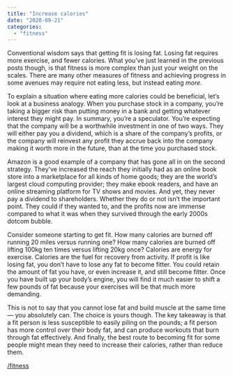 ```yaml
---
title: "Increase calories"
date: "2020-09-21"
categories: 
  - "fitness"
---
```


Conventional wisdom says that getting fit is losing fat. Losing fat requires more exercise, and fewer calories. What you’ve just learned in the previous posts though, is that fitness is more complex than just your weight on the scales. There are many other measures of fitness and achieving progress in some avenues may require not eating less, but instead eating _more_.

  

To explain a situation where eating more calories could be beneficial, let’s look at a business analogy. When you purchase stock in a company, you’re taking a bigger risk than putting money in a bank and getting whatever interest they might pay. In summary, you’re a speculator. You’re expecting that the company will be a worthwhile investment in one of two ways. They will either pay you a dividend, which is a share of the company’s profits, or the company will reinvest any profit they accrue back into the company making it worth more in the future, than at the time you purchased stock.

  

Amazon is a good example of a company that has gone all in on the second strategy. They’ve increased the reach they initially had as an online book store into a marketplace for all kinds of home goods; they are the world’s largest cloud computing provider; they make ebook readers, and have an online streaming platform for TV shows and movies. And yet, they never pay a dividend to shareholders. Whether they do or not isn’t the important point. They could if they wanted to, and the profits now are immense compared to what it was when they survived through the early 2000s dotcom bubble.

  

Consider someone starting to get fit. How many calories are burned off running 20 miles versus running one? How many calories are burned off lifting 100kg ten times versus lifting 20kg once? Calories are energy for exercise. Calories are the fuel for recovery from activity. If profit is like losing fat, you don’t have to lose any fat to become fitter. You could retain the amount of fat you have, or even increase it, and still become fitter. Once you have built up your body’s engine, you will find it much easier to shift a few pounds of fat because your exercises will be that much more demanding.

  

This is not to say that you cannot lose fat and build muscle at the same time — you absolutely can. The choice is yours though. The key takeaway is that a fit person is less susceptible to easily piling on the pounds; a fit person has more control over their body fat, and can produce workouts that burn through fat effectively. And finally, the best route to becoming fit for some people might mean they need to increase their calories, rather than reduce them.

  

[/fitness](https://lifebeyondfife.com/fitness/)
